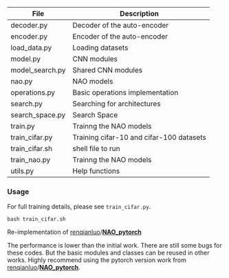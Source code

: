 
| File            | Description                              |
| --------------- | ---------------------------------------- |
| decoder.py      | Decoder of the auto-encoder              |
| encoder.py      | Encoder of the auto-encoder              |
| load_data.py    | Loading datasets                         |
| model.py        | CNN modules                              |
| model_search.py | Shared CNN modules                       |
| nao.py          | NAO models                               |
| operations.py   | Basic operations implementation          |
| search.py       | Searching for architectures              |
| search_space.py | Search Space                             |
| train.py        | Trainng the NAO models                   |
| train_cifar.py  | Training cifar-10 and cifar-100 datasets |
| train_cifar.sh  | shell file to run                        |
| train_nao.py    | Trainng the NAO models                   |
| utils.py        | Help functions                           |

### Usage

For full training details, please see `train_cifar.py`. 

```shell
bash train_cifar.sh
```


Re-implementation of [renqianluo](https://github.com/renqianluo)/**[NAO_pytorch](https://github.com/renqianluo/NAO_pytorch)**

The performance is lower than the initial work. There are still some bugs for these codes. But the basic modules and classes can be reused in other works. Highly recommend using the pytorch version work from [renqianluo](https://github.com/renqianluo)/**[NAO_pytorch](https://github.com/renqianluo/NAO_pytorch)**.
